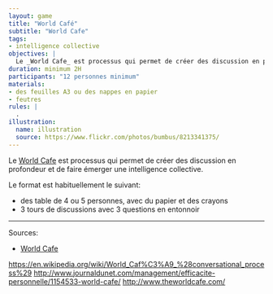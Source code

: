 ```yaml
---
layout: game
title: "World Café"
subtitle: "World Cafe"
tags:
- intelligence collective
objectives: |
  Le _World Cafe_ est processus qui permet de créer des discussion en profondeur et de faire émerger une intelligence collective.
duration: minimum 2H
participants: "12 personnes minimum"
materials:
- des feuilles A3 ou des nappes en papier
- feutres
rules: |
  .
illustration:
  name: illustration
  source: https://www.flickr.com/photos/bumbus/8213341375/
---
```


Le [World Cafe] est processus qui permet de créer des discussion en profondeur et de faire émerger une intelligence collective.

Le format est habituellement le suivant:
- des table de 4 ou 5 personnes, avec du papier et des crayons
- 3 tours de discussions avec 3 questions en entonnoir


---
Sources:
- [World Cafe]

[World Cafe]: http://www.theworldcafe.com/



https://en.wikipedia.org/wiki/World_Caf%C3%A9_%28conversational_process%29
http://www.journaldunet.com/management/efficacite-personnelle/1154533-world-cafe/
http://www.theworldcafe.com/
